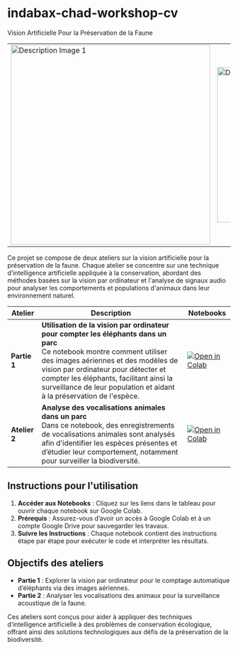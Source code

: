 # indabax-chad-workshop-cv
Vision Artificielle Pour la Préservation de la Faune

<table>
  <tr>
    <td><img src="https://skyfi.com/_next/image?url=https%3A%2F%2Fimages.ctfassets.net%2Ftxzhex5a1q7n%2F45LOQJJjpfTRMVnYfoo99R%2Ff3869c4002871316ae64613c9f1d1a64%2FCounting_elephants.jpg&w=3840&q=75" alt="Description Image 1" width="450"/></td>
    <td><img src="https://ars.els-cdn.com/content/image/3-s2.0-B9780128151600000207-f10-02-9780128151600.jpg" alt="Description Image 2" width="350"/></td>
  </tr>
</table>

Ce projet se compose de deux ateliers sur la vision artificielle pour la préservation de la faune. Chaque atelier se concentre sur une technique d’intelligence artificielle appliquée à la conservation, abordant des méthodes basées sur la vision par ordinateur et l'analyse de signaux audio pour analyser les comportements et populations d'animaux dans leur environnement naturel.

| Atelier                | Description                                                                                               |  Notebooks                                                                                         |
|------------------------|-----------------------------------------------------------------------------------------------------------|-------------------------------------------------------------------------------------------------------------------|
| **Partie 1**         | **Utilisation de la vision par ordinateur pour compter les éléphants dans un parc** <br> Ce notebook montre comment utiliser des images aériennes et des modèles de vision par ordinateur pour détecter et compter les éléphants, facilitant ainsi la surveillance de leur population et aidant à la préservation de l'espèce. | [![Open in Colab](https://colab.research.google.com/assets/colab-badge.svg)](https://colab.research.google.com/drive/1yqSH0B4uplpSsqV8i7kgqeeplYmoVmxk) |
| **Atelier 2**         | **Analyse des vocalisations animales dans un parc** <br> Dans ce notebook, des enregistrements de vocalisations animales sont analysés afin d'identifier les espèces présentes et d’étudier leur comportement, notamment pour surveiller la biodiversité. | [![Open in Colab](https://colab.research.google.com/assets/colab-badge.svg)](https://colab.research.google.com/drive/1Sbw2hqk2Qk8YonsOJP3HgJN84cH4qXWa) |

## Instructions pour l'utilisation
1. **Accéder aux Notebooks** : Cliquez sur les liens dans le tableau pour ouvrir chaque notebook sur Google Colab.
2. **Prérequis** : Assurez-vous d’avoir un accès à Google Colab et à un compte Google Drive pour sauvegarder les travaux.
3. **Suivre les Instructions** : Chaque notebook contient des instructions étape par étape pour exécuter le code et interpréter les résultats.

## Objectifs des ateliers
- **Partie 1** : Explorer la vision par ordinateur pour le comptage automatique d’éléphants via des images aériennes.
- **Partie 2** : Analyser les vocalisations des animaux pour la surveillance acoustique de la faune.

Ces ateliers sont conçus pour aider à appliquer des techniques d’intelligence artificielle à des problèmes de conservation écologique, offrant ainsi des solutions technologiques aux défis de la préservation de la biodiversité.
